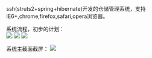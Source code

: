 ssh(struts2+spring+hibernate)开发的仓储管理系统，支持IE6+,chrome,firefox,safari,opera浏览器。


系统流程，初步的计划：<br/>
<img src="https://raw.github.com/likewindman/warehouse/master/screenshot/processwhole.jpg">
<img src="https://raw.github.com/likewindman/warehouse/master/screenshot/processinput.jpg">
<img src="https://raw.github.com/likewindman/warehouse/master/screenshot/processoutput.jpg">

系统主截面截屏：
<img src="https://raw.github.com/likewindman/warehouse/master/screenshot/sysscreen.jpg">
